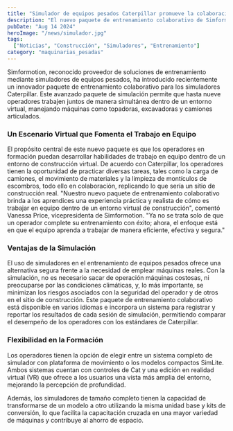```yaml
---
title: "Simulador de equipos pesados Caterpillar promueve la colaboración en equipo"
description: "El nuevo paquete de entrenamiento colaborativo de Simformotion permite a hasta nueve operadores entrenar simultáneamente en un entorno virtual."
pubDate: "Aug 14 2024"
heroImage: "/news/simulador.jpg"
tags:
  ["Noticias", "Construcción", "Simuladores", "Entrenamiento"]
category: "maquinarias_pesadas"
---
```


Simformotion, reconocido proveedor de soluciones de entrenamiento mediante simuladores de equipos pesados, ha introducido recientemente un innovador paquete de entrenamiento colaborativo para los simuladores Caterpillar. Este avanzado paquete de simulación permite que hasta nueve operadores trabajen juntos de manera simultánea dentro de un entorno virtual, manejando máquinas como topadoras, excavadoras y camiones articulados.

### Un Escenario Virtual que Fomenta el Trabajo en Equipo

El propósito central de este nuevo paquete es que los operadores en formación puedan desarrollar habilidades de trabajo en equipo dentro de un entorno de construcción virtual. De acuerdo con Caterpillar, los operadores tienen la oportunidad de practicar diversas tareas, tales como la carga de camiones, el movimiento de materiales y la limpieza de montículos de escombros, todo ello en colaboración, replicando lo que sería un sitio de construcción real. "Nuestro nuevo paquete de entrenamiento colaborativo brinda a los aprendices una experiencia práctica y realista de cómo es trabajar en equipo dentro de un entorno virtual de construcción", comentó Vanessa Price, vicepresidenta de Simformotion. "Ya no se trata solo de que un operador complete su entrenamiento con éxito; ahora, el enfoque está en que el equipo aprenda a trabajar de manera eficiente, efectiva y segura."

### Ventajas de la Simulación

El uso de simuladores en el entrenamiento de equipos pesados ofrece una alternativa segura frente a la necesidad de emplear máquinas reales. Con la simulación, no es necesario sacar de operación máquinas costosas, ni preocuparse por las condiciones climáticas, y, lo más importante, se minimizan los riesgos asociados con la seguridad del operador y de otros en el sitio de construcción. Este paquete de entrenamiento colaborativo está disponible en varios idiomas e incorpora un sistema para registrar y reportar los resultados de cada sesión de simulación, permitiendo comparar el desempeño de los operadores con los estándares de Caterpillar.

### Flexibilidad en la Formación

Los operadores tienen la opción de elegir entre un sistema completo de simulador con plataforma de movimiento o los modelos compactos SimLite. Ambos sistemas cuentan con controles de Cat y una edición en realidad virtual (VR) que ofrece a los usuarios una vista más amplia del entorno, mejorando la percepción de profundidad.

Además, los simuladores de tamaño completo tienen la capacidad de transformarse de un modelo a otro utilizando la misma unidad base y kits de conversión, lo que facilita la capacitación cruzada en una mayor variedad de máquinas y contribuye al ahorro de espacio.

